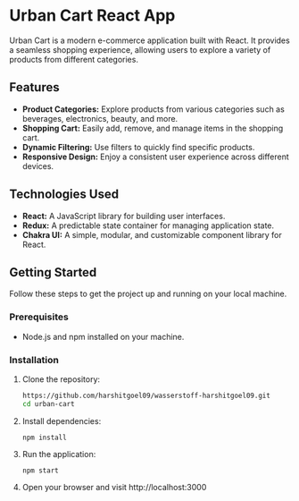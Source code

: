 # Urban Cart React App

Urban Cart is a modern e-commerce application built with React. It provides a seamless shopping experience, allowing users to explore a variety of products from different categories.

## Features

- **Product Categories:** Explore products from various categories such as beverages, electronics, beauty, and more.
- **Shopping Cart:** Easily add, remove, and manage items in the shopping cart.
- **Dynamic Filtering:** Use filters to quickly find specific products.
- **Responsive Design:** Enjoy a consistent user experience across different devices.

## Technologies Used

- **React:** A JavaScript library for building user interfaces.
- **Redux:** A predictable state container for managing application state.
- **Chakra UI:** A simple, modular, and customizable component library for React.

## Getting Started

Follow these steps to get the project up and running on your local machine.

### Prerequisites

- Node.js and npm installed on your machine.

### Installation

1. Clone the repository:

   ```bash
   https://github.com/harshitgoel09/wasserstoff-harshitgoel09.git
   cd urban-cart
2. Install dependencies:
   ```
   npm install
3. Run the application:
   ```
   npm start
4. Open your browser and visit http://localhost:3000
   
